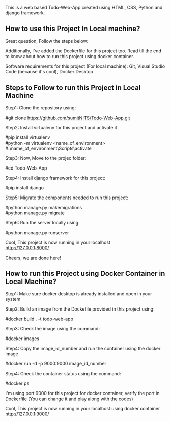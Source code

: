 This is a web based Todo-Web-App created using HTML, CSS, Python and django framework.

## How to use this Project In Local machine?

Great question, Follow the steps below:

Additionally, I've added the Dockerfile for this project too. Read till the end to know about how to run this project using docker container.

Software requirements for this project (For local machine): Git, Visual Studio Code (because it's cool), Docker Desktop

## Steps to Follow to run this Project in Local Machine

Step1:
Clone the repository using: 

#git clone https://github.com/sumitNITS/Todo-Web-App.git

Step2:
Install virtualenv for this project and activate it

#pip install virtualenv <br />
#python -m virtualenv <name_of_environment> <br />
#.\name_of_environment\Scripts\activate

Step3:
Now, Move to the projec folder:

#cd Todo-Web-App

Step4:
Install django framework for this project:

#pip install django

Step5:
Migrate the components needed to run this project:

#python manage.py makemigrations <br />
#python manage.py migrate

Step6:
Run the server locally using:

#python manage.py runserver

Cool, This project is now running in your localhost <br /> http://127.0.0.1:8000/

Cheers, we are done here!


## How to run this Project using Docker Container in Local Machine?

Step1:
Make sure docker desktop is already installed and open in your system

Step2:
Build an image from the Dockefile provided in this project using:

#docker build . -t todo-web-app

Step3:
Check the image using the command:

#docker images

Step4:
Copy the image_id_number and run the container using the docker image

#docker run -d -p 9000:9000 image_id_number

Step4:
Check the container status using the command:

#docker ps

I'm using port 9000 for this project for docker container, verify the port in Dockerfile (You can change it and play along with the codes)

Cool, This project is now running in your localhost using docker container <br /> http://127.0.0.1:9000/

